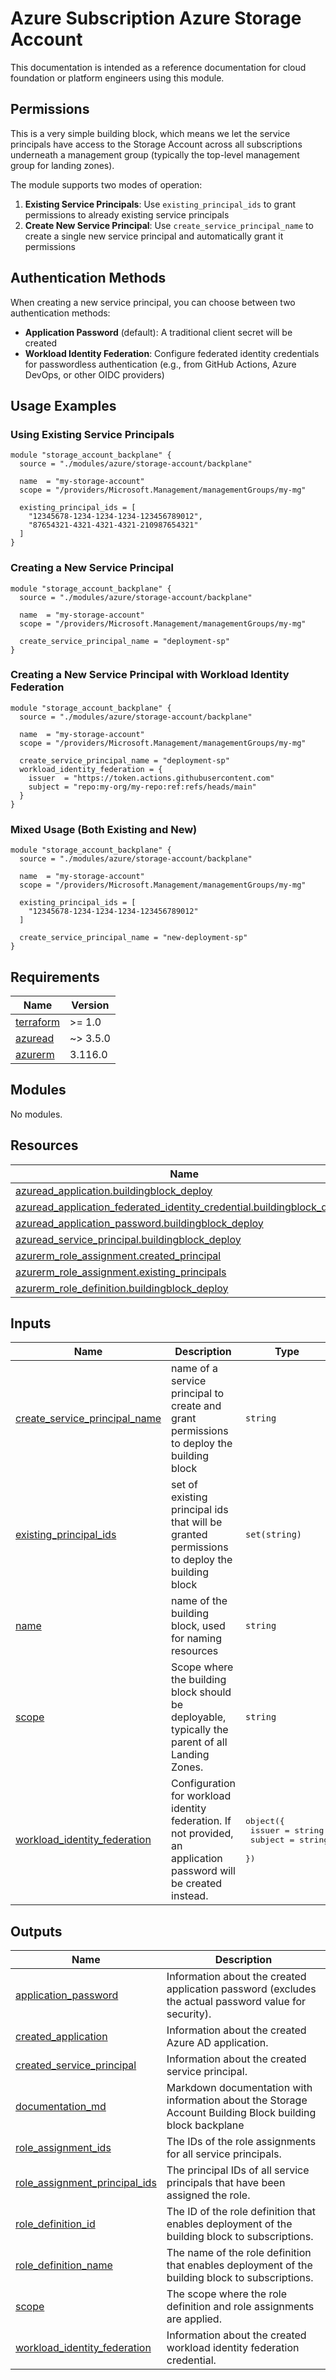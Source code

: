 # Azure Subscription Azure Storage Account

This documentation is intended as a reference documentation for cloud foundation or platform engineers using this module.

## Permissions

This is a very simple building block, which means we let the service principals have access to the Storage Account
across all subscriptions underneath a management group (typically the top-level management group for landing zones).

The module supports two modes of operation:

1. **Existing Service Principals**: Use `existing_principal_ids` to grant permissions to already existing service principals
2. **Create New Service Principal**: Use `create_service_principal_name` to create a single new service principal and automatically grant it permissions

## Authentication Methods

When creating a new service principal, you can choose between two authentication methods:

- **Application Password** (default): A traditional client secret will be created
- **Workload Identity Federation**: Configure federated identity credentials for passwordless authentication (e.g., from GitHub Actions, Azure DevOps, or other OIDC providers)

## Usage Examples

### Using Existing Service Principals

```hcl
module "storage_account_backplane" {
  source = "./modules/azure/storage-account/backplane"

  name  = "my-storage-account"
  scope = "/providers/Microsoft.Management/managementGroups/my-mg"

  existing_principal_ids = [
    "12345678-1234-1234-1234-123456789012",
    "87654321-4321-4321-4321-210987654321"
  ]
}
```

### Creating a New Service Principal

```hcl
module "storage_account_backplane" {
  source = "./modules/azure/storage-account/backplane"

  name  = "my-storage-account"
  scope = "/providers/Microsoft.Management/managementGroups/my-mg"

  create_service_principal_name = "deployment-sp"
}
```

### Creating a New Service Principal with Workload Identity Federation

```hcl
module "storage_account_backplane" {
  source = "./modules/azure/storage-account/backplane"

  name  = "my-storage-account"
  scope = "/providers/Microsoft.Management/managementGroups/my-mg"

  create_service_principal_name = "deployment-sp"
  workload_identity_federation = {
    issuer  = "https://token.actions.githubusercontent.com"
    subject = "repo:my-org/my-repo:ref:refs/heads/main"
  }
}
```

### Mixed Usage (Both Existing and New)

```hcl
module "storage_account_backplane" {
  source = "./modules/azure/storage-account/backplane"

  name  = "my-storage-account"
  scope = "/providers/Microsoft.Management/managementGroups/my-mg"

  existing_principal_ids = [
    "12345678-1234-1234-1234-123456789012"
  ]

  create_service_principal_name = "new-deployment-sp"
}
```

<!-- BEGIN_TF_DOCS -->
## Requirements

| Name | Version |
|------|---------|
| <a name="requirement_terraform"></a> [terraform](#requirement\_terraform) | >= 1.0 |
| <a name="requirement_azuread"></a> [azuread](#requirement\_azuread) | ~> 3.5.0 |
| <a name="requirement_azurerm"></a> [azurerm](#requirement\_azurerm) | 3.116.0 |

## Modules

No modules.

## Resources

| Name | Type |
|------|------|
| [azuread_application.buildingblock_deploy](https://registry.terraform.io/providers/hashicorp/azuread/latest/docs/resources/application) | resource |
| [azuread_application_federated_identity_credential.buildingblock_deploy](https://registry.terraform.io/providers/hashicorp/azuread/latest/docs/resources/application_federated_identity_credential) | resource |
| [azuread_application_password.buildingblock_deploy](https://registry.terraform.io/providers/hashicorp/azuread/latest/docs/resources/application_password) | resource |
| [azuread_service_principal.buildingblock_deploy](https://registry.terraform.io/providers/hashicorp/azuread/latest/docs/resources/service_principal) | resource |
| [azurerm_role_assignment.created_principal](https://registry.terraform.io/providers/hashicorp/azurerm/3.116.0/docs/resources/role_assignment) | resource |
| [azurerm_role_assignment.existing_principals](https://registry.terraform.io/providers/hashicorp/azurerm/3.116.0/docs/resources/role_assignment) | resource |
| [azurerm_role_definition.buildingblock_deploy](https://registry.terraform.io/providers/hashicorp/azurerm/3.116.0/docs/resources/role_definition) | resource |

## Inputs

| Name | Description | Type | Default | Required |
|------|-------------|------|---------|:--------:|
| <a name="input_create_service_principal_name"></a> [create\_service\_principal\_name](#input\_create\_service\_principal\_name) | name of a service principal to create and grant permissions to deploy the building block | `string` | `null` | no |
| <a name="input_existing_principal_ids"></a> [existing\_principal\_ids](#input\_existing\_principal\_ids) | set of existing principal ids that will be granted permissions to deploy the building block | `set(string)` | `[]` | no |
| <a name="input_name"></a> [name](#input\_name) | name of the building block, used for naming resources | `string` | n/a | yes |
| <a name="input_scope"></a> [scope](#input\_scope) | Scope where the building block should be deployable, typically the parent of all Landing Zones. | `string` | n/a | yes |
| <a name="input_workload_identity_federation"></a> [workload\_identity\_federation](#input\_workload\_identity\_federation) | Configuration for workload identity federation. If not provided, an application password will be created instead. | <pre>object({<br>    issuer  = string<br>    subject = string<br>  })</pre> | `null` | no |

## Outputs

| Name | Description |
|------|-------------|
| <a name="output_application_password"></a> [application\_password](#output\_application\_password) | Information about the created application password (excludes the actual password value for security). |
| <a name="output_created_application"></a> [created\_application](#output\_created\_application) | Information about the created Azure AD application. |
| <a name="output_created_service_principal"></a> [created\_service\_principal](#output\_created\_service\_principal) | Information about the created service principal. |
| <a name="output_documentation_md"></a> [documentation\_md](#output\_documentation\_md) | Markdown documentation with information about the Storage Account Building Block building block backplane |
| <a name="output_role_assignment_ids"></a> [role\_assignment\_ids](#output\_role\_assignment\_ids) | The IDs of the role assignments for all service principals. |
| <a name="output_role_assignment_principal_ids"></a> [role\_assignment\_principal\_ids](#output\_role\_assignment\_principal\_ids) | The principal IDs of all service principals that have been assigned the role. |
| <a name="output_role_definition_id"></a> [role\_definition\_id](#output\_role\_definition\_id) | The ID of the role definition that enables deployment of the building block to subscriptions. |
| <a name="output_role_definition_name"></a> [role\_definition\_name](#output\_role\_definition\_name) | The name of the role definition that enables deployment of the building block to subscriptions. |
| <a name="output_scope"></a> [scope](#output\_scope) | The scope where the role definition and role assignments are applied. |
| <a name="output_workload_identity_federation"></a> [workload\_identity\_federation](#output\_workload\_identity\_federation) | Information about the created workload identity federation credential. |
<!-- END_TF_DOCS -->
